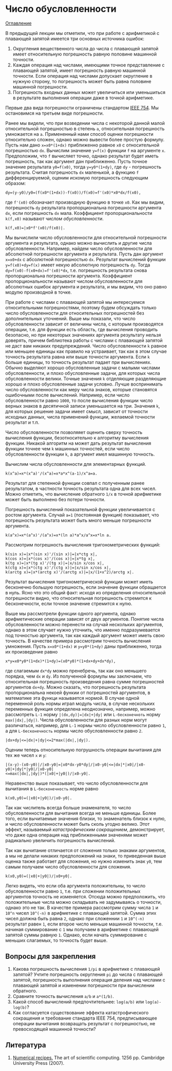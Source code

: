 # Число обусловленности

[Оглавление](../README.md)

В предыдущей лекции мы отметили, что при работе с арифметикой 
с плавающей запятой имеется три основных источника ошибок:

1. Округления вещественного числа до числа с плавающей запятой 
имеет относительную погрешность равную половине машинной точности.
1. Каждая операция над числами, имеющими точное представление 
с плавающей запятой, имеет погрешность равную машинной точности.
Если операция над числами допускает округление в нужную сторону,
то погрешность может быть равна половине машинной погрешности.
1. Погрешность входных данных может увеличиться или уменьшиться
в результате выполнения операции даже в точной арифметике.

Первые два вида погрешности ограничены стандартом 
[IEEE 754](https://ru.wikipedia.org/wiki/IEEE_754-2008).
Мы остановимся на третьем виде погрешности.

Ранее мы видели, что при возведении числа с некоторой данной малой
относительной погрешностью в степень `a`, относительная погрешность
умножается на `a`.
Примененный нами способ оценки погрешности относительно сложен,
однако можно вывести более простую формулу.
Пусть нам дано `x=x0*(1+dx)` приближенно равное `x0` с относительной
погрешностью `dx`.
Вычислим значение `y=f(x)` функции `f` на аргументе `x`.
Предположим, что `f` вычисляет точно, однако результат будет иметь
погрешность, так как аргумент дан приближенно.
Пусть точное значение результата `y0=f(x0)`,
тогда `y=y0*(1+dy)`, где `dy` - погрешность результата.
Считая погрешность `dx` маленькой, а функцию `f` дифференцируемой,
оценим искомую погрешность следующим образом:

```
dy=(y-y0)/y0=(f(x0*(1+dx))-f(x0))/f(x0)=f'(x0)*x0*dx/f(x0),
```

где `f'(x0)` обозначает производную функцию в точке `x0`.
Как мы видим, погрешность `dy` результата пропорциональна 
погрешности аргумента `dx`, если погрешность `dx` мала.
Коэффициент пропорциональности `k(f,x0)` называют *числом обусловленности*.

```
k(f,x0)=|x0*f'(x0)/f(x0)|.
```

Мы вычислили число обусловленности для относительной погрешности аргумента
и результата, однако можно вычислить и другие числа обусловленности.
Например, найдем число обусловленности для абсолютной погрешности 
аргумента и результата.
Пусть дан аргумент `x=x0+dx` с абсолютной погрешностью `dx`.
Результат вычислений функции `y=f(x0)+dy=f(x)` имеет 
некую абсолютную погрешность `dy`.
Тогда `dy=f(x0)-f(x0+dx)=f'(x0)*dx`,
т.е. погрешность результата снова пропорциональна погрешности аргумента.
Коэффициент пропорциональности называют числом обусловленности для
абсолютных ошибок аргумента и результата, и мы видим,
что оно равно модулю производной в точке.

При работе с числами с плавающей запятой мы интересуемся относительными
погрешностями, поэтому будем обсуждать только число обусловленности 
для относительных погрешностей без дополнительных уточнений.
Выше мы показали, что число обусловленности зависит от величины числа,
с которым производятся операции, т.е. для функции есть область,
где вычисления проводить безопасно, но при некоторых значениях аргумента
результату нельзя доверять, причем библиотека работы с числами
с плавающей запятой не даст вам никаких предупреждений.
Число обусловленности `k` равное или меньшее единицы как правило на устраивает,
так как в этом случае точность результата равна или выше точности аргумента.
Если `k` больше единицы, то точность результат падает при вычислениях.
Обычно выделяют хорошо обусловленные задачи с малыми числами обусловленности,
и плохо обусловленные задачи, для которых числа обусловленности велики.
Точные значения `k` отделяющие разделяющие хорошо и плохо обусловленные задачи 
условно.
Лучше воспринимать число обусловленности как меру числа знаков,
которые становятся ошибочными после вычислений.
Например, если число обусловленности равно `1000`, то после
вычисления функции число верных знаков в десятичной записи уменьшается на три.
Значения `k`, для которых решение задачи имеет смысл, зависит
от точности исходных данных, числа применений функции, желаемой точности 
результат и т.п.

Число обусловленности позволяяет оценить сверху точность вычисления 
функции, безотносительно к алгоритму вычисления функции.
Никакой алгоритм на может дать результат вычисления функции точнее
чем `k` машинных точностей, если число обусловленности функции `k`,
а аргумент имел машинную точность.

Вычислим числа обусловленности для элементарных функций.

```
k(x^a)=x*(x^a)'/(x^a)=x*a*x^(a-1)/x^a=a.
```

Результат для степенной функции совпал с полученным ранее результатом,
в частности точность результата одна для всех чисел.
Можно отметить, что вычисление обратного `1/x` в точной арифметике 
может быть выполнено без потери точности.

Погрешность вычислений показательной функции увеличивается с 
ростом аргумента.
Случай `a=1` (постоянная функция) показывает, что
погрешность результата может быть много меньше погрешности аргумента.

```
k(a^x)=x*(a^x)'/(a^x)=x*(ln a)*a^x/a^x=x*ln a.
```

Рассмотрим погрешность вычисления тригонометрических функций:

```
k(sin x)=|x*(sin x)'/(sin x)|=|x*ctg x|,
k(cos x)=|x*(cos x)'/(cos x)|=|x*tg x|,
k(tg x)=|x*(tg x)'/(tg x)|=|x/sin x/cos x|,
k(ctg x)=|x*(ctg x)'/(ctg x)|=|x/sin x/cos x|,
k(arctg x)=|x*(arctg x)'/(arctg x)|=|x/(1+x^2)/arctg x|.
```

Результат вычисления тригонометрической функции может иметь 
бесконечно большую погрешность, если значение функции обращается в нуль.
Ясно что это общий факт: исходя из определения относительной погрешности видно,
что относительная погрешность стремится к бесконечности,
если точное значение стремится к нулю.

Выше мы рассмотрели функции одного аргумента, однако арифметические операции
зависят от двух аргументов.
Понятие числа обусловленности можно перенести на случай нескольких аргументов,
однако в этом случает нужно уточнить, что именно подразумевается под
точностью аргумента, так как каждый аргумент может иметь свою точность.
В качестве примера рассмотрим точность вычисления умножения.
Пусть `x=x0*(1+dx)` и `y=y0*(1+dy)` даны приближенно,
тогда их произведение равно

```
x*y=x0*y0*(1+dx)*(1+dy)=(x0*y0)*(1+dx+dy+dx*dy),
```

где слагаемым `dx*dy` можно пренебречь, так как оно меньшего порядка,
чем `dx` и `dy`.
Из полученной формулы мы заключаем, что относительная погрешность 
произведения равна сумме погрешностей аргументов `dx+dy`.
Можно сказать, что погрешность результата пропорциональна некоей функии
от погрешностей аргументов, в математике эта функци называется нормой.
В случае одной переменной роль нормы играл модуль числа,
в случае нескольких переменных функция определена неоднозначно,
например, можно рассмотреть `L-1` норму `|(dx,dy)|=|dx|+|dy|`
или `L-бесконечноть` норму `max(|dx|,|dy|)`.
Числа обусловленности для разных норм могут различаться, например,
для `L-1` нормы число обусловленности равно `1`,
а для `L-бесконечность` нормы число обусловленности равно `2`.

```
|dx+dy|<=|dx|+|dy|<=2*max(|dx|,|dy|).
```

Оценим теперь относительную погрушность операции вычитания для тех же чисел `x` и `y`:

```
|(x-y)-(x0-y0)|/|x0-y0|=|x0*dx-y0*dy|/|x0-y0|<=|dx|*|x0|/|x0-y0|+|dy|*|y0|/|x0-y0|
<=max(|dx|,|dy|)*(|x0|+|y0|)/|x0-y0|.
```

Неравенство выше показывает, что число обусловленности для вычитания в
`L-бесконечность` норме равно

```
k(x0,y0)=(|x0|+|y0|)/|x0-y0|.
```

Так как числитель всегда больше знаменателя, то число обусловленности
для вычитания всегда не меньше единицы.
Более того, если вычитаемые значения близки, то знаменатель близок к нулю,
и число обусловленности может быть сколь угодно велико.
Этот эффект, называемый *катастрофическим сокращением*, демонстрирует,
что даже одна операция над приближенными значенями может
радикально увеличить погрешность вычислений.

Так как вычитание отличается от сложения только знаками аргументов,
а мы не делали никаких предположений на знаки, то
приведенная выше оценка также работает для сложения, но нужно изменить знак `y0`,
тем самым получаем число обусловленности для сложения.

```
k(x0,y0)=(|x0|+|y0|)/|x0+y0|.
```

Легко видеть, что если оба аргумента положительны, то число обусловленности равно `1`,
т.е. при сложении положительных аргументов точность не изменяется.
Отсюда можно предположить, что положительные числа можно складывать 
не задумываясь о точности, однако это не так.
В качестве примера рассмотрим сумму числа `1` и `10^n` чисел `10^(-n)`
в арифметике с плавающей запятой.
Сумма этих чисел должна быть равна `2`,
однако при сложеннии `1` и `10^(-n)` результат равен `1`, если
второе число меньше машинной точности,
т.е. начиная суммирование с `1` мы получаем в арифметике с плавающей запятой
суммы равную `1`.
Однако, если начать суммирование с меньших слагаемых, то точность будет выше.

## Вопросы для закрепления

1. Какова погрешность вычисления `1/pi` в арифметике с плавающей запятой?
Учтите погрешность округления `pi` до числа с плавающей запятой,
погрешность выполнения операция деления над числами с плавающей запятой
и изменении погрешности при вычислении обратного.
1. Сравните точность вычисления `a/b` и `a*(1/b)`.
1. Какой способ вычислений предпочтительнее:
`log(a/b)` или `log(a)-log(b)`?
1. Как согласуется существование эффекта катастрофического сокращения
и требование стандарта IEEE 754, предписывающее операции вычитания
возвращать результат с погрешностью, не превосходящей машинной точности?

## Литература

1. [Numerical recipes.](http://numerical.recipes/) 
The art of scientific computing. 1256 pp.
Cambridge University Press (2007).
